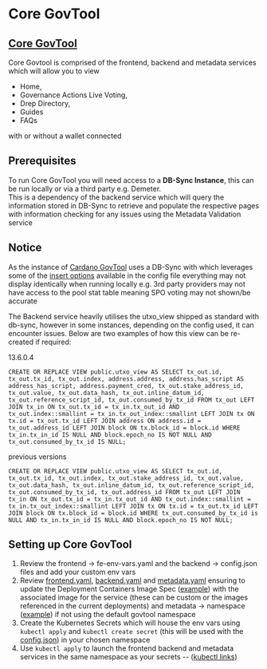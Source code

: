 # Core GovTool

## [Core GovTool](https://github.com/IntersectMBO/govtool)

Core Govtool is comprised of the frontend, backend and metadata services which will allow you to view

* Home,
* Governance Actions Live Voting,
* Drep Directory,
* Guides
* FAQs

with or without a wallet connected

## Prerequisites

To run Core GovTool you will need access to a **DB-Sync Instance**, this can be run locally or via a third party e.g. Demeter.\
This is a dependency of the backend service which will query the information stored in DB-Sync to retrieve and populate the respective pages with information checking for any issues using the Metadata Validation service

## Notice

As the instance of [Cardano GovTool](https://gov.tools) uses a DB-Sync with which leverages some of the [insert options](https://github.com/IntersectMBO/cardano-db-sync/blob/13.6.0.4/doc/configuration.md#properties) available in the config file everything may not display identically when running locally e.g. 3rd party providers may not have access to the pool stat table meaning SPO voting may not shown/be accurate

The Backend service heavily utilises the utxo\_view shipped as standard with db-sync, however in some instances, depending on the config used, it can encounter issues. Below are two examples of how this view can be re-created if required:

13.6.0.4

`CREATE OR REPLACE VIEW public.utxo_view AS SELECT tx_out.id, tx_out.tx_id, tx_out.index, address.address, address.has_script AS address_has_script, address.payment_cred, tx_out.stake_address_id, tx_out.value, tx_out.data_hash, tx_out.inline_datum_id, tx_out.reference_script_id, tx_out.consumed_by_tx_id FROM tx_out LEFT JOIN tx_in ON tx_out.tx_id = tx_in.tx_out_id AND tx_out.index::smallint = tx_in.tx_out_index::smallint LEFT JOIN tx ON tx.id = tx_out.tx_id LEFT JOIN address ON address.id = tx_out.address_id LEFT JOIN block ON tx.block_id = block.id WHERE tx_in.tx_in_id IS NULL AND block.epoch_no IS NOT NULL AND tx_out.consumed_by_tx_id IS NULL;`

previous versions

`CREATE OR REPLACE VIEW public.utxo_view AS SELECT tx_out.id, tx_out.tx_id, tx_out.index, tx_out.stake_address_id, tx_out.value, tx_out.data_hash, tx_out.inline_datum_id, tx_out.reference_script_id, tx_out.consumed_by_tx_id, tx_out.address_id FROM tx_out LEFT JOIN tx_in ON tx_out.tx_id = tx_in.tx_out_id AND tx_out.index::smallint = tx_in.tx_out_index::smallint LEFT JOIN tx ON tx.id = tx_out.tx_id LEFT JOIN block ON tx.block_id = block.id WHERE tx_out.consumed_by_tx_id is NULL AND tx_in.tx_in_id IS NULL AND block.epoch_no IS NOT NULL;`

## Setting up Core GovTool

1. Review the frontend -> fe-env-vars.yaml and the backend -> config.json files and add your custom env vars
2. Review [frontend.yaml](https://github.com/aaboyle878/govtool-k8-manifest/blob/6f297e580250882dcefcfbef4f4abcbf56a6ead4/govtool/mainnet/frontend/frontend.yaml), [backend.yaml](https://github.com/aaboyle878/govtool-k8-manifest/blob/6f297e580250882dcefcfbef4f4abcbf56a6ead4/govtool/mainnet/backend/backend.yaml) and [metadata.yaml](https://github.com/aaboyle878/govtool-k8-manifest/blob/6f297e580250882dcefcfbef4f4abcbf56a6ead4/govtool/mainnet/metadata/metadata.yaml) ensuring to update the Deployment Containers Image Spec ([example](https://github.com/aaboyle878/govtool-k8-manifest/blob/6f297e580250882dcefcfbef4f4abcbf56a6ead4/govtool/mainnet/frontend/frontend.yaml#L34)) with the associated image for the service (these can be custom or the images referenced in the current deployments) and metadata -> namespace ([example](https://github.com/aaboyle878/govtool-k8-manifest/blob/6f297e580250882dcefcfbef4f4abcbf56a6ead4/govtool/mainnet/frontend/frontend.yaml#L5)) if not using the default govtool namespace
3. Create the Kubernetes Secrets which will house the env vars using `kubectl apply` and `kubectl create secret` (this will be used with the [config.json](https://github.com/aaboyle878/govtool-k8-manifest/blob/6f297e580250882dcefcfbef4f4abcbf56a6ead4/govtool/mainnet/backend/config.json)) in your chosen namespace
4. Use `kubectl apply` to launch the frontend backend and metadata services in the same namespace as your secrets -- ([kubectl links](https://app.gitbook.com/o/Prbm1mtkwSsGWSvG1Bfd/s/qBJxNzoywC55SZXT5Tv2/~/changes/107/cardano-govtool/run-govtool-locally/quick-links))
